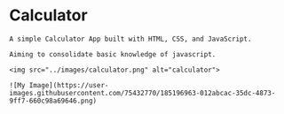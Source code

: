 # Calculator

    A simple Calculator App built with HTML, CSS, and JavaScript. 

    Aiming to consolidate basic knowledge of javascript.

    <img src="../images/calculator.png" alt="calculator">
    
    ![My Image](https://user-images.githubusercontent.com/75432770/185196963-012abcac-35dc-4873-9ff7-660c98a69646.png)
